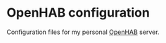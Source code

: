 # OpenHAB configuration
Configuration files for my personal [OpenHAB](http://www.openhab.org/) server. 
